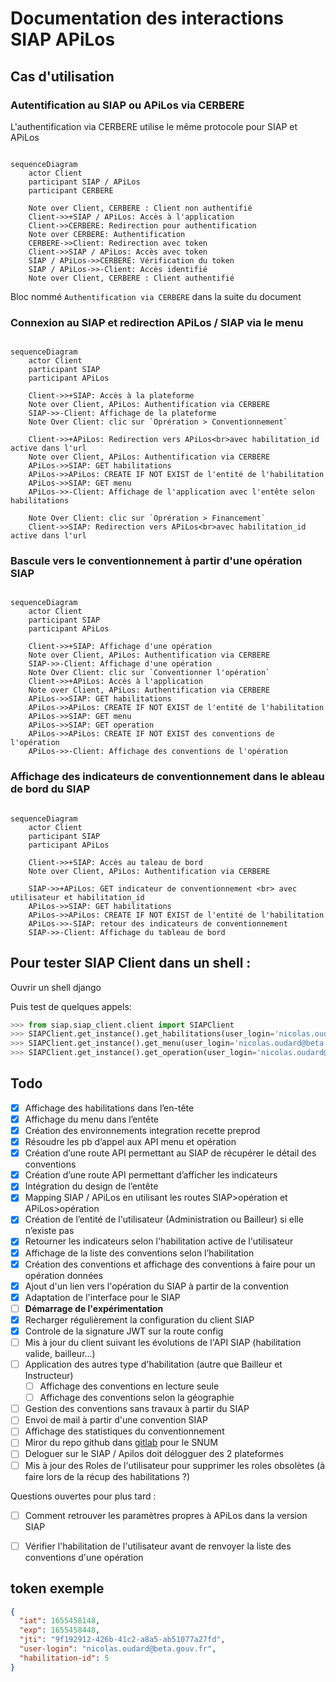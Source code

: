 # Documentation des interactions SIAP APiLos

## Cas d'utilisation

### Autentification au SIAP ou APiLos via CERBERE

L'authentification via CERBERE utilise le même protocole pour SIAP et APiLos

```mermaid

sequenceDiagram
    actor Client
    participant SIAP / APiLos
    participant CERBERE

    Note over Client, CERBERE : Client non authentifié
    Client->>+SIAP / APiLos: Accès à l'application
    Client->>CERBERE: Redirection pour authentification
    Note over CERBERE: Authentification
    CERBERE->>Client: Redirection avec token
    Client->>SIAP / APiLos: Accès avec token
    SIAP / APiLos->>CERBERE: Vérification du token
    SIAP / APiLos->>-Client: Accès identifié
    Note over Client, CERBERE : Client authentifié

```

Bloc nommé `Authentification via CERBERE` dans la suite du document

### Connexion au SIAP et redirection APiLos / SIAP via le menu

```mermaid

sequenceDiagram
    actor Client
    participant SIAP
    participant APiLos

    Client->>+SIAP: Accès à la plateforme
    Note over Client, APiLos: Authentification via CERBERE
    SIAP->>-Client: Affichage de la plateforme
    Note Over Client: clic sur `Oprération > Conventionnement`

    Client->>+APiLos: Redirection vers APiLos<br>avec habilitation_id active dans l'url
    Note over Client, APiLos: Authentification via CERBERE
    APiLos->>SIAP: GET habilitations
    APiLos->>APiLos: CREATE IF NOT EXIST de l'entité de l'habilitation
    APiLos->>SIAP: GET menu
    APiLos->>-Client: Affichage de l'application avec l'entête selon habilitations

    Note Over Client: clic sur `Oprération > Financement`
    Client->>SIAP: Redirection vers APiLos<br>avec habilitation_id active dans l'url

```


### Bascule vers le conventionnement à partir d'une opération SIAP

```mermaid

sequenceDiagram
    actor Client
    participant SIAP
    participant APiLos

    Client->>+SIAP: Affichage d'une opération
    Note over Client, APiLos: Authentification via CERBERE
    SIAP->>-Client: Affichage d'une opération
    Note Over Client: clic sur `Conventionner l'opération`
    Client->>+APiLos: Accès à l'application
    Note over Client, APiLos: Authentification via CERBERE
    APiLos->>SIAP: GET habilitations
    APiLos->>APiLos: CREATE IF NOT EXIST de l'entité de l'habilitation
    APiLos->>SIAP: GET menu
    APiLos->>SIAP: GET operation
    APiLos->>APiLos: CREATE IF NOT EXIST des conventions de l'opération
    APiLos->>-Client: Affichage des conventions de l'opération

```


### Affichage des indicateurs de conventionnement dans le ableau de bord du SIAP

```mermaid

sequenceDiagram
    actor Client
    participant SIAP
    participant APiLos

    Client->>+SIAP: Accès au taleau de bord
    Note over Client, APiLos: Authentification via CERBERE

    SIAP->>+APiLos: GET indicateur de conventionnement <br> avec utilisateur et habilitation_id
    APiLos->>SIAP: GET habilitations
    APiLos->>APiLos: CREATE IF NOT EXIST de l'entité de l'habilitation
    APiLos->>-SIAP: retour des indicateurs de conventionnement
    SIAP->>-Client: Affichage du tableau de bord

```


## Pour tester SIAP Client dans un shell :

Ouvrir un shell django

Puis test de quelques appels:

```python
>>> from siap.siap_client.client import SIAPClient
>>> SIAPClient.get_instance().get_habilitations(user_login='nicolas.oudard@beta.gouv.fr')
>>> SIAPClient.get_instance().get_menu(user_login='nicolas.oudard@beta.gouv.fr', habilitation_id=5)
>>> SIAPClient.get_instance().get_operation(user_login='nicolas.oudard@beta.gouv.fr', habilitation_id=5, operation_identifier='20220600002')
```

## Todo

- [x] Affichage des habilitations dans l’en-tête
- [x] Affichage du menu dans l’entête
- [x] Création des environnements integration recette preprod
- [x] Résoudre les pb d’appel aux API menu et opération
- [x] Création d’une route API permettant au SIAP de récupérer le détail des conventions
- [x] Création d’une route API permettant d’afficher les indicateurs
- [x] Intégration du design de l’entête
- [x] Mapping SIAP / APiLos en utilisant les routes SIAP>opération et APiLos>opération
- [x] Création de l’entité de l'utilisateur (Administration ou Bailleur) si elle n’existe pas
- [x] Retourner les indicateurs selon l'habilitation active de l'utilisateur
- [x] Affichage de la liste des conventions selon l’habilitation
- [x] Création des conventions et affichage des conventions à faire pour un opération données
- [x] Ajout d'un lien vers l'opération du SIAP à partir de la convention
- [x] Adaptation de l'interface pour le SIAP
- [ ] **Démarrage de l'expérimentation**
- [x] Recharger régulièrement la configuration du client SIAP
- [x] Controle de la signature JWT sur la route config
- [ ] Mis à jour du client suivant les évolutions de l'API SIAP (habilitation valide, bailleur...)
- [ ] Application des autres type d'habilitation (autre que Bailleur et Instructeur)
    - [ ] Affichage des conventions en lecture seule
    - [ ] Affichage des conventions selon la géographie
- [ ] Gestion des conventions sans travaux à partir du SIAP
- [ ] Envoi de mail à partir d'une convention SIAP
- [ ] Affichage des statistiques du conventionnement
- [ ] Miror du repo github dans [gitlab](https://gitlab-forge.din.developpement-durable.gouv.fr/dgaln/dhup/apilos) pour le SNUM
- [ ] Deloguer sur le SIAP / Apilos doit délogguer des 2 plateformes
- [ ] Mis à jour des Roles de l'utilisateur pour supprimer les roles obsolètes (à faire lors de la récup des habilitations ?)

Questions ouvertes pour plus tard :

- [ ] Comment retrouver les paramètres propres à APiLos dans la version SIAP
- [ ] Vérifier l'habilitation de l'utilisateur avant de renvoyer la liste des conventions d'une opération


## token exemple

```json
{
  "iat": 1655458148,
  "exp": 1655458448,
  "jti": "9f192912-426b-41c2-a8a5-ab51077a27fd",
  "user-login": "nicolas.oudard@beta.gouv.fr",
  "habilitation-id": 5
}
```
